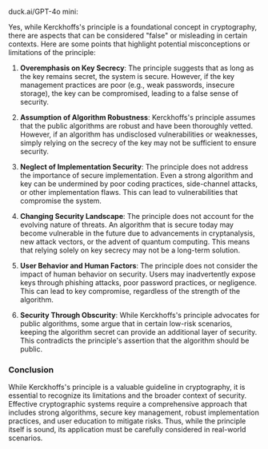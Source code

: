 duck.ai/GPT-4o mini:

Yes, while Kerckhoffs's principle is a foundational concept in cryptography, there are aspects that can be considered "false" or misleading in certain contexts. Here are some points that highlight potential misconceptions or limitations of the principle:

1. **Overemphasis on Key Secrecy**: The principle suggests that as long as the key remains secret, the system is secure. However, if the key management practices are poor (e.g., weak passwords, insecure storage), the key can be compromised, leading to a false sense of security.

2. **Assumption of Algorithm Robustness**: Kerckhoffs's principle assumes that the public algorithms are robust and have been thoroughly vetted. However, if an algorithm has undisclosed vulnerabilities or weaknesses, simply relying on the secrecy of the key may not be sufficient to ensure security.

3. **Neglect of Implementation Security**: The principle does not address the importance of secure implementation. Even a strong algorithm and key can be undermined by poor coding practices, side-channel attacks, or other implementation flaws. This can lead to vulnerabilities that compromise the system.

4. **Changing Security Landscape**: The principle does not account for the evolving nature of threats. An algorithm that is secure today may become vulnerable in the future due to advancements in cryptanalysis, new attack vectors, or the advent of quantum computing. This means that relying solely on key secrecy may not be a long-term solution.

5. **User Behavior and Human Factors**: The principle does not consider the impact of human behavior on security. Users may inadvertently expose keys through phishing attacks, poor password practices, or negligence. This can lead to key compromise, regardless of the strength of the algorithm.

6. **Security Through Obscurity**: While Kerckhoffs's principle advocates for public algorithms, some argue that in certain low-risk scenarios, keeping the algorithm secret can provide an additional layer of security. This contradicts the principle's assertion that the algorithm should be public.

### Conclusion
While Kerckhoffs's principle is a valuable guideline in cryptography, it is essential to recognize its limitations and the broader context of security. Effective cryptographic systems require a comprehensive approach that includes strong algorithms, secure key management, robust implementation practices, and user education to mitigate risks. Thus, while the principle itself is sound, its application must be carefully considered in real-world scenarios.
